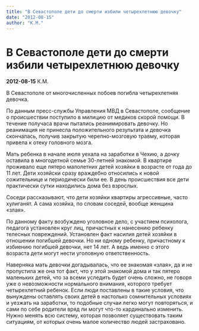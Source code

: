 ```yaml
---
title: "В Севастополе дети до смерти избили четырехлетнюю девочку"
date: "2012-08-15"
author: "К.М."
---
```


# В Севастополе дети до смерти избили четырехлетнюю девочку

**2012-08-15** К.М.

В Севастополе от многочисленных побоев погибла четырехлетняя девочка.

По данным пресс-службы Управления МВД в Севастополе, сообщение о происшествии поступило в милицию от медиков скорой помощи. В течение получаса врачи пытались реанимировать девочку. Но реанимация не принесла положительного результата и девочка скончалась, получив закрытую черепно-мозговую травму, которая привела к отеку головного мозга.

Мать ребенка в начале июля уехала на заработки в Чехию, а дочку оставила в многодетной семье 30-летней знакомой. В квартире проживало еще пятеро малолетних детей хозяйки в возрасте от года до 11 лет. Дети хозяйски сразу враждебно относились к новой сожительнице и периодически били ее. В день происшествия все дети практически сутки находились дома без взрослых.

Соседи рассказывают, что дети хозяйки квартиры агрессивные, часто хулиганят. А сама хозяйка, по словам соседей, вообще женщина «злая».

По данному факту возбуждено уголовное дело, с участием психолога, педагога установлен круг лиц, причастных к нанесению ребенку телесных повреждений. Установлен факт насилия детей хозяйки в отношении погибшей девочки. Но ни одному ребенку, причастному к избиению погибшей девочки, нет 14 лет. А ведь именно с этого возраста дети могут нести уголовную ответственность.

Наверняка мать девочки догадывалась, что ее знакомая «злая», да и не пропустила же она тот факт, что у этой знакомой дома и так пятеро маленьких детей, что за всеми уследить будет очень сложно, не говоря уже о невозможности нормального внимания, которого требует четырехлетний ребенок. Если люди поставлены в такие условия, что вынуждены оставлять своих детей в настолько сомнительных условиях и уезжать на заработки, то подобные случаи легко могут повторяться, и сами по себе родители вряд ли могут что-то кардинально изменить. Нужно менять всю систему, которая позволяет существовать таким ситуациям, от которых очень малое количество людей застраховано.